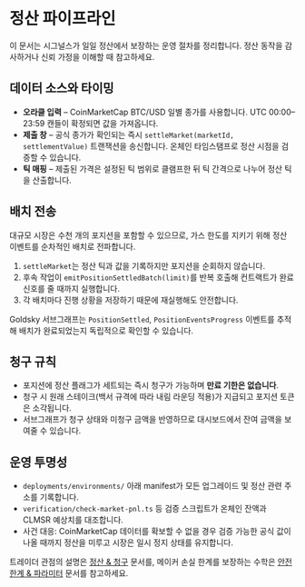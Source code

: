 # 정산 파이프라인

이 문서는 시그널스가 일일 정산에서 보장하는 운영 절차를 정리합니다. 정산 동작을 감사하거나 신뢰 가정을 이해할 때 참고하세요.

## 데이터 소스와 타이밍

- **오라클 입력** – CoinMarketCap BTC/USD 일별 종가를 사용합니다. UTC 00:00–23:59 캔들이 확정되면 값을 가져옵니다.
- **제출 창** – 공식 종가가 확인되는 즉시 `settleMarket(marketId, settlementValue)` 트랜잭션을 송신합니다. 온체인 타임스탬프로 정산 시점을 검증할 수 있습니다.
- **틱 매핑** – 제출된 가격은 설정된 틱 범위로 클램프한 뒤 틱 간격으로 나누어 정산 틱을 산출합니다.

## 배치 전송

대규모 시장은 수천 개의 포지션을 포함할 수 있으므로, 가스 한도를 지키기 위해 정산 이벤트를 순차적인 배치로 전파합니다.

1. `settleMarket`는 정산 틱과 값을 기록하지만 포지션을 순회하지 않습니다.
2. 후속 작업이 `emitPositionSettledBatch(limit)`를 반복 호출해 컨트랙트가 완료 신호를 줄 때까지 실행합니다.
3. 각 배치마다 진행 상황을 저장하기 때문에 재실행해도 안전합니다.

Goldsky 서브그래프는 `PositionSettled`, `PositionEventsProgress` 이벤트를 추적해 배치가 완료되었는지 독립적으로 확인할 수 있습니다.

## 청구 규칙

- 포지션에 정산 플래그가 세트되는 즉시 청구가 가능하며 **만료 기한은 없습니다**.
- 청구 시 원래 스테이크(백서 규격에 따라 내림 라운딩 적용)가 지급되고 포지션 토큰은 소각됩니다.
- 서브그래프가 청구 상태와 미청구 금액을 반영하므로 대시보드에서 잔여 금액을 보여줄 수 있습니다.

## 운영 투명성

- `deployments/environments/` 아래 manifest가 모든 업그레이드 및 정산 관련 주소를 기록합니다.
- `verification/check-market-pnl.ts` 등 검증 스크립트가 온체인 잔액과 CLMSR 예상치를 대조합니다.
- 사건 대응: CoinMarketCap 데이터를 확보할 수 없을 경우 검증 가능한 공식 값이 나올 때까지 정산을 미루고 시장은 일시 정지 상태를 유지합니다.

트레이더 관점의 설명은 [정산 & 청구](../user/settlement.md) 문서를, 메이커 손실 한계를 보장하는 수학은 [안전 한계 & 파라미터](../mechanism/safety-parameters.md) 문서를 참고하세요.
